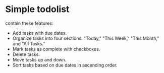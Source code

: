 # Simple todolist
contain these features:
+ Add tasks with due dates.
+ Organize tasks into four sections: "Today," "This Week," "This Month," and "All Tasks."
+ Mark tasks as complete with checkboxes.
+ Delete tasks.
+ Move tasks up and down.
+ Sort tasks based on due dates in ascending order.
